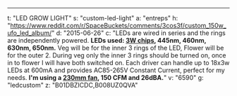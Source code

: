 ---
t: "LED GROW LIGHT"
s: "custom-led-light"
a: "entreps"
h: "https://www.reddit.com/r/SpaceBuckets/comments/3cos3f/custom_150w_ufo_led_album/"
d: "2015-06-26"
c: "LEDs are wired in series and the rings are independently powered. <strong>LEDs used: <a href='http://amzn.to/2mNnslb'>3W chips</a>, 445nm, 460nm, 630nm, 650nm.</strong> Veg will be for the inner 3 rings of the LED, Flower will be for the outer 2. During veg only the inner 3 rings should be turned on, once in to flower I will have both switched on. Each driver can handle up to 18x3w LEDs at 600mA and provides AC85-265V Constant Current, perfect for my needs. <strong>I'm using a <a href='http://amzn.to/2mNnvgM'>230mm fan</a>, 150 CFM and 26dBA.</strong>"
v: "6590"
g: "ledcustom"
z: "B01DBZICDC,B008UZ0QVA"
